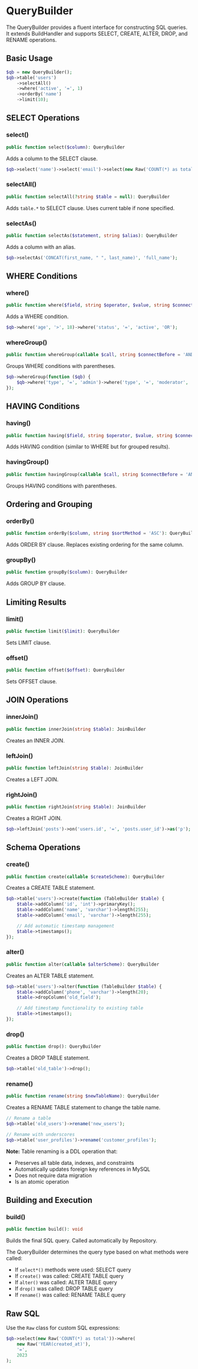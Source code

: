 # QueryBuilder

The QueryBuilder provides a fluent interface for constructing SQL queries. It extends BuildHandler and supports SELECT, CREATE, ALTER, DROP, and RENAME operations.

## Basic Usage

```php
$qb = new QueryBuilder();
$qb->table('users')
    ->selectAll()
    ->where('active', '=', 1)
    ->orderBy('name')
    ->limit(10);
```

## SELECT Operations

### select()

```php
public function select($column): QueryBuilder
```

Adds a column to the SELECT clause.

```php
$qb->select('name')->select('email')->select(new Raw('COUNT(*) as total'));
```

### selectAll()

```php
public function selectAll(?string $table = null): QueryBuilder
```

Adds `table.*` to SELECT clause. Uses current table if none specified.

### selectAs()

```php
public function selectAs($statement, string $alias): QueryBuilder
```

Adds a column with an alias.

```php
$qb->selectAs('CONCAT(first_name, " ", last_name)', 'full_name');
```

## WHERE Conditions

### where()

```php
public function where($field, string $operator, $value, string $connectBefore = 'AND'): QueryBuilder
```

Adds a WHERE condition.

```php
$qb->where('age', '>', 18)->where('status', '=', 'active', 'OR');
```

### whereGroup()

```php
public function whereGroup(callable $call, string $connectBefore = 'AND'): void
```

Groups WHERE conditions with parentheses.

```php
$qb->whereGroup(function ($qb) {
    $qb->where('type', '=', 'admin')->where('type', '=', 'moderator', 'OR');
});
```

## HAVING Conditions

### having()

```php
public function having($field, string $operator, $value, string $connectBefore = 'AND'): QueryBuilder
```

Adds HAVING condition (similar to WHERE but for grouped results).

### havingGroup()

```php
public function havingGroup(callable $call, string $connectBefore = 'AND'): void
```

Groups HAVING conditions with parentheses.

## Ordering and Grouping

### orderBy()

```php
public function orderBy($column, string $sortMethod = 'ASC'): QueryBuilder
```

Adds ORDER BY clause. Replaces existing ordering for the same column.

### groupBy()

```php
public function groupBy($column): QueryBuilder
```

Adds GROUP BY clause.

## Limiting Results

### limit()

```php
public function limit($limit): QueryBuilder
```

Sets LIMIT clause.

### offset()

```php
public function offset($offset): QueryBuilder
```

Sets OFFSET clause.

## JOIN Operations

### innerJoin()

```php
public function innerJoin(string $table): JoinBuilder
```

Creates an INNER JOIN.

### leftJoin()

```php
public function leftJoin(string $table): JoinBuilder
```

Creates a LEFT JOIN.

### rightJoin()

```php
public function rightJoin(string $table): JoinBuilder
```

Creates a RIGHT JOIN.

```php
$qb->leftJoin('posts')->on('users.id', '=', 'posts.user_id')->as('p');
```

## Schema Operations

### create()

```php
public function create(callable $createScheme): QueryBuilder
```

Creates a CREATE TABLE statement.

```php
$qb->table('users')->create(function (TableBuilder $table) {
    $table->addColumn('id', 'int')->primaryKey();
    $table->addColumn('name', 'varchar')->length(255);
    $table->addColumn('email', 'varchar')->length(255);

    // Add automatic timestamp management
    $table->timestamps();
});
```

### alter()

```php
public function alter(callable $alterScheme): QueryBuilder
```

Creates an ALTER TABLE statement.

```php
$qb->table('users')->alter(function (TableBuilder $table) {
    $table->addColumn('phone', 'varchar')->length(20);
    $table->dropColumn('old_field');

    // Add timestamp functionality to existing table
    $table->timestamps();
});
```

### drop()

```php
public function drop(): QueryBuilder
```

Creates a DROP TABLE statement.

```php
$qb->table('old_table')->drop();
```

### rename()

```php
public function rename(string $newTableName): QueryBuilder
```

Creates a RENAME TABLE statement to change the table name.

```php
// Rename a table
$qb->table('old_users')->rename('new_users');

// Rename with underscores
$qb->table('user_profiles')->rename('customer_profiles');
```

**Note:** Table renaming is a DDL operation that:

- Preserves all table data, indexes, and constraints
- Automatically updates foreign key references in MySQL
- Does not require data migration
- Is an atomic operation

## Building and Execution

### build()

```php
public function build(): void
```

Builds the final SQL query. Called automatically by Repository.

The QueryBuilder determines the query type based on what methods were called:

- If `select*()` methods were used: SELECT query
- If `create()` was called: CREATE TABLE query
- If `alter()` was called: ALTER TABLE query
- If `drop()` was called: DROP TABLE query
- If `rename()` was called: RENAME TABLE query

## Raw SQL

Use the `Raw` class for custom SQL expressions:

```php
$qb->select(new Raw('COUNT(*) as total'))->where(
    new Raw('YEAR(created_at)'),
    '=',
    2023
);
```
